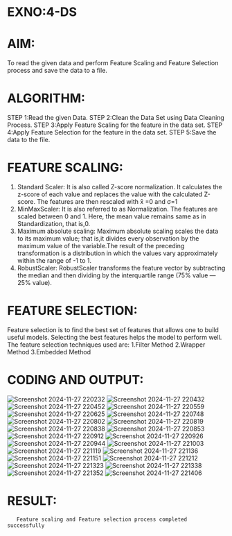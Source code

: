 # EXNO:4-DS
# AIM:
To read the given data and perform Feature Scaling and Feature Selection process and save the
data to a file.

# ALGORITHM:
STEP 1:Read the given Data.
STEP 2:Clean the Data Set using Data Cleaning Process.
STEP 3:Apply Feature Scaling for the feature in the data set.
STEP 4:Apply Feature Selection for the feature in the data set.
STEP 5:Save the data to the file.

# FEATURE SCALING:
1. Standard Scaler: It is also called Z-score normalization. It calculates the z-score of each value and replaces the value with the calculated Z-score. The features are then rescaled with x̄ =0 and σ=1
2. MinMaxScaler: It is also referred to as Normalization. The features are scaled between 0 and 1. Here, the mean value remains same as in Standardization, that is,0.
3. Maximum absolute scaling: Maximum absolute scaling scales the data to its maximum value; that is,it divides every observation by the maximum value of the variable.The result of the preceding transformation is a distribution in which the values vary approximately within the range of -1 to 1.
4. RobustScaler: RobustScaler transforms the feature vector by subtracting the median and then dividing by the interquartile range (75% value — 25% value).

# FEATURE SELECTION:
Feature selection is to find the best set of features that allows one to build useful models. Selecting the best features helps the model to perform well.
The feature selection techniques used are:
1.Filter Method
2.Wrapper Method
3.Embedded Method

# CODING AND OUTPUT:
![Screenshot 2024-11-27 220232](https://github.com/user-attachments/assets/3693442f-e900-4cb9-9248-8d5543915057)
![Screenshot 2024-11-27 220432](https://github.com/user-attachments/assets/44e35f81-0b10-4ec7-be57-d5e0df3d3787)
![Screenshot 2024-11-27 220452](https://github.com/user-attachments/assets/f0c7f934-c98c-40b3-be08-de14dc18a871)
![Screenshot 2024-11-27 220559](https://github.com/user-attachments/assets/8088f14e-f114-4dbe-9abe-6ad05ecb8dbf)
![Screenshot 2024-11-27 220625](https://github.com/user-attachments/assets/2b6090df-4010-46d5-9fee-89691d0e500e)
![Screenshot 2024-11-27 220748](https://github.com/user-attachments/assets/8b61a807-b8ca-4a14-bae0-bbc4c8d8a5e7)
![Screenshot 2024-11-27 220802](https://github.com/user-attachments/assets/e2e9c928-cbf4-4ac0-8fa8-15268f1dba93)
![Screenshot 2024-11-27 220819](https://github.com/user-attachments/assets/9bad5a23-48dc-4567-9db7-1861d97f8983)
![Screenshot 2024-11-27 220838](https://github.com/user-attachments/assets/09a92457-174d-4505-b981-1c658fe8b93b)
![Screenshot 2024-11-27 220853](https://github.com/user-attachments/assets/dc84d1ce-0d5b-4551-b8b6-2c0b6f629248)
![Screenshot 2024-11-27 220912](https://github.com/user-attachments/assets/849cdc9c-3fde-4593-9ca0-faa2d472fd37)
![Screenshot 2024-11-27 220926](https://github.com/user-attachments/assets/94a42f6a-4777-4f7c-9876-753bbc1e9cc5)
![Screenshot 2024-11-27 220944](https://github.com/user-attachments/assets/4864206f-34a0-46b4-8b0d-d9401f49ee9b)
![Screenshot 2024-11-27 221003](https://github.com/user-attachments/assets/fd9e5faf-4cd4-46e4-98f2-e85472865759)
![Screenshot 2024-11-27 221119](https://github.com/user-attachments/assets/c157f54d-4d26-418a-8ddb-55096bfba399)
![Screenshot 2024-11-27 221136](https://github.com/user-attachments/assets/7fa5e570-d3f0-4004-9f62-98c5c69f0b8b)
![Screenshot 2024-11-27 221151](https://github.com/user-attachments/assets/fc9bd39b-b460-4ccd-a18b-1b9bb35be993)
![Screenshot 2024-11-27 221212](https://github.com/user-attachments/assets/10f74acb-fd79-48cb-b0d0-5df65a3a5560)
![Screenshot 2024-11-27 221323](https://github.com/user-attachments/assets/f292cfd4-686b-4ca3-89c0-982de91c0cc2)
![Screenshot 2024-11-27 221338](https://github.com/user-attachments/assets/3fb1335c-c708-4ef2-9df0-9c2a4b5cf386)
![Screenshot 2024-11-27 221352](https://github.com/user-attachments/assets/a9a1eb75-6b7e-49f9-8472-96b84e067f11)
![Screenshot 2024-11-27 221406](https://github.com/user-attachments/assets/fce42c52-26ca-459f-a3f3-d4c0c6a082e5)

# RESULT:
       Feature scaling and Feature selection process completed successfully

